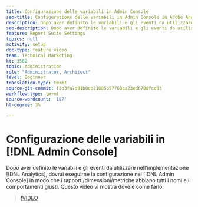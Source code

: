 ```yaml
---
title: Configurazione delle variabili in Admin Console
seo-title: Configurazione delle variabili in Admin Console in Adobe Analytics
description: Dopo aver definito le variabili e gli eventi da utilizzare nell’implementazione di Analytics, dovrai eseguirne la configurazione nell’Admin Console in modo che i rapporti/dimensioni/metriche abbiano tutti i nomi e il comportamento giusti. Questo video vi mostra dove e come farlo.
seo-description: Dopo aver definito le variabili e gli eventi da utilizzare nell’implementazione di Analytics, dovrai eseguirne la configurazione nell’Admin Console in modo che i rapporti/dimensioni/metriche abbiano tutti i nomi e il comportamento giusti. Questo video vi mostra dove e come farlo. Adobe Analytics
feature: Report Suite Settings
topics: null
activity: setup
doc-type: feature video
team: Technical Marketing
kt: 3582
topic: Administration
role: "Administrator, Architect"
level: Beginner
translation-type: tm+mt
source-git-commit: f3b3fa7d91b0cb21005b57768ca23ed6700fcc03
workflow-type: tm+mt
source-wordcount: '187'
ht-degree: 3%

---
```



# Configurazione delle variabili in [!DNL Admin Console]

Dopo aver definito le variabili e gli eventi da utilizzare nell&#39;implementazione [!DNL Analytics], dovrai eseguirne la configurazione nel [!DNL Admin Console] in modo che i rapporti/dimensioni/metriche abbiano tutti i nomi e i comportamenti giusti. Questo video vi mostra dove e come farlo.

>[!VIDEO](https://video.tv.adobe.com/v/28755/?quality=12)

